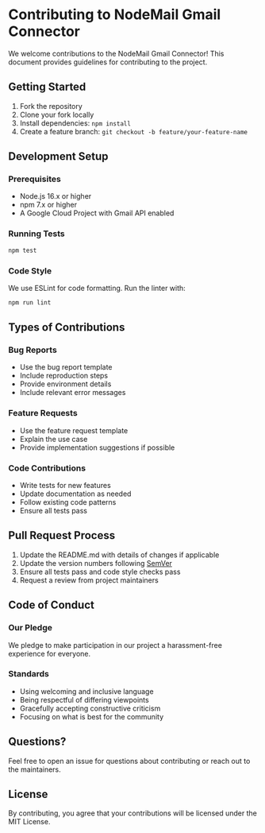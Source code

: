# Contributing to NodeMail Gmail Connector

We welcome contributions to the NodeMail Gmail Connector! This document provides guidelines for contributing to the project.

## Getting Started

1. Fork the repository
2. Clone your fork locally
3. Install dependencies: `npm install`
4. Create a feature branch: `git checkout -b feature/your-feature-name`

## Development Setup

### Prerequisites
- Node.js 16.x or higher
- npm 7.x or higher
- A Google Cloud Project with Gmail API enabled

### Running Tests
```bash
npm test
```

### Code Style
We use ESLint for code formatting. Run the linter with:
```bash
npm run lint
```

## Types of Contributions

### Bug Reports
- Use the bug report template
- Include reproduction steps
- Provide environment details
- Include relevant error messages

### Feature Requests  
- Use the feature request template
- Explain the use case
- Provide implementation suggestions if possible

### Code Contributions
- Write tests for new features
- Update documentation as needed
- Follow existing code patterns
- Ensure all tests pass

## Pull Request Process

1. Update the README.md with details of changes if applicable
2. Update the version numbers following [SemVer](http://semver.org/)
3. Ensure all tests pass and code style checks pass
4. Request a review from project maintainers

## Code of Conduct

### Our Pledge
We pledge to make participation in our project a harassment-free experience for everyone.

### Standards
- Using welcoming and inclusive language
- Being respectful of differing viewpoints
- Gracefully accepting constructive criticism
- Focusing on what is best for the community

## Questions?

Feel free to open an issue for questions about contributing or reach out to the maintainers.

## License

By contributing, you agree that your contributions will be licensed under the MIT License.